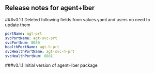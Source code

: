 ## Release notes for agent+lber

###v0.1.1
Deleted following fields from values.yaml and users no need to update them

```yaml
portName: agt-prt
svcPortName: agt-svc-prt
svcPortNum: 8080
healthPortName: agt-h-prt
svcHealthPortName: agt-svc-h-prt
svcHealthPortNum: 8081
```

###v0.1.1
Initial version of agent+lber package 